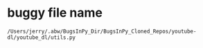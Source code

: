 # buggy file name

```text
/Users/jerry/.abw/BugsInPy_Dir/BugsInPy_Cloned_Repos/youtube-dl/youtube_dl/utils.py
```